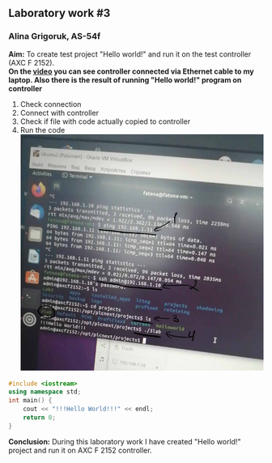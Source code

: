 ## Laboratory work #3
### Alina Grigoruk, AS-54f
**Aim:** To create test project "Hello world!" and run it on the test controller (AXC F 2152).<br>
**On the [video](https://youtu.be/JIINDsvHPgg) you can see controller connected via Ethernet cable to my laptop. Also there is the result of running "Hello world!" program on controller**<br>
1. Check connection<br>
2. Connect with controller<br>
3. Check if file with code actually copied to controller<br>
4. Run the code<br>
<img src="lab3.jpg" alt="Result"><br>

```c++
#include <iostream>
using namespace std;
int main() {
	cout << "!!!Hello World!!!" << endl;
	return 0;
}
```
**Conclusion:** During this laboratory work I have created "Hello world!" project and run it on AXC F 2152 controller.
